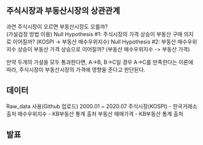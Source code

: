 
## 주식시장과 부동산시장의 상관관계
과연 주식시장이 오르면 부동산시장도 오를까?\
(가설검정 방법 이용)
Null Hypothesis #1: 주식시장의 가격 상승이 부동산 구매 의지로 이어질까? (KOSPI -> 부동산 매수우위지수)
Null Hypothesis #2: 부동산 매수우위지수 상승이 부동산 가격 상승으로 이어질까? (부동산 매수우위지수 -> 부동산 가격)

만약 두개의 가설을 모두 통과한다면, A->B, B->C일 경우 A->C를 만족한다는 이론에 따라,
주식시장이 부동산시장의 가격에 영향을 준다고 판단된다.

## 데이터
Raw_data 사용(Github 업로드)
2000.01 ~ 2020.07
주식시장(KOSPI) - 한국거래소 출처
매수우위지수 - KB부동산 통계 출처
부동산 매매가격 - KB부동산 통계 출처

## 발표

